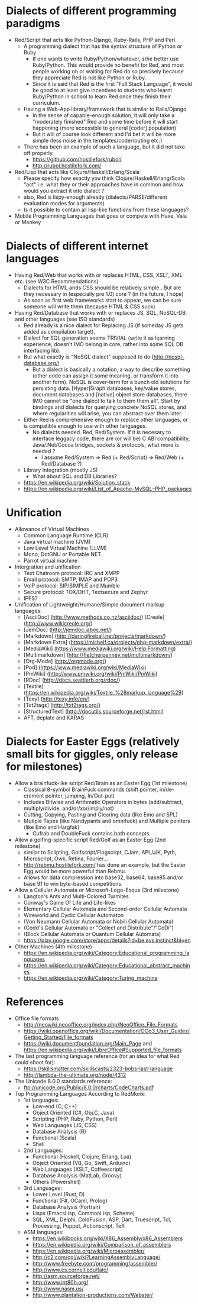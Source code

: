 # Dialects of different programming paradigms
* Red/Script that acts like Python-Django, Ruby-Rails, PHP and Perl
    * A programming dialect that has the syntax structure of Python or Ruby
        * If one wants to write Ruby/Python/whatever, s/he better use Ruby/Python. This would provide no benefit for Red, and most people working on or waiting for Red do so precisely because they appreciate Red is not like Python or Ruby.
        * Since it is said that Red is the first "Full Stack Language", it would be good to at least give incentives to students who learnt Ruby/Python in school to learn Red once they finish their curriculum.
    * Having a Web-App library/framework that is similar to Rails/Django
        * In the sense of capable-enough solution, it will only take a "moderately finished" Red and some time before it will start happening (more accessible to general [coder] population)
        * But it will of course look different and I'd bet it will be more simple (less noise in the templates/code/routing etc.)
    * There has been an example of such a language, but it did not take off properly
        * https://github.com/hostilefork/rubol/
        * http://rubol.hostilefork.com/
* Red/Lisp that acts like Clojure/Haskell/Erlang/Scala
    * Please specify how exactly you think Clojure/Haskell/Erlang/Scala "act" i.e. what they or their approaches have in common and how would you extract it into dialect ?
    * also, Red is lispy-enough already (dialects/PARSE/different evaluation modes for arguments)
    * Is it possible to contain all lisp-like functions from these languages?
* Mobile Programming Languages that goes or compete with Haxe, Vala or Monkey

# Dialects of different internet languages
* Having Red/Web that works with or replaces HTML, CSS, XSLT, XML etc. (see W3C Recommendations)
    * Dialects for HTML ands CSS should be relatively simple . But are they necessary in (especially pre 1.0) core ? (in the future, I hope)
    * As soon as first web frameworks start to appear, we can be sure someone will write them (because HTML & CSS suck)
* Having Red/Database that works with or replaces JS, SQL, NoSQL-DB and other languages (see ISO standards) 
    * Red already is a nice dialect for Replacing JS (if someday JS gets added as compilation target).
    * Dialect for SQL generation seems TRIVIAL (write it as learning experience; doesn't IMO belong in core, rather into some SQL DB interfacing lib).
    * But what exactly is "NoSQL dialect" supposed to do (http://nosql-database.org/)
        * But a dialect is basically a notation, a way to describe something (other code can assign it some meaning, or transform it into another form). NoSQL is cover-term for a bunch old solutions for persisting data. [Hyper]Graph databases, key/value stores, document databases and [native] object store databases, there IMO cannot be "one dialect to talk to them them all". Start by bindings and dialects for querying concrete NoSQL stores, and where regularities will arise, you can abstract over them later.
    * Either Red is comprehensive enough to replace other languages, or is compatible enough to use with other languages.
        * No dialects needed. Red, Red/System. If it is necesary to interface leggacy code, there are (or will be) C ABI compatibility, Java/.Net/Cocoa bridges, sockets & protocols, what more is needed ?
            * I assume Red/System ⇒ Red (+ Red/Script) ⇒ Red/Web (+ Red/Database ?)
    * Library Integration (mostly JS)
        * What about SQL and DB Libraries?
    * https://en.wikipedia.org/wiki/Solution_stack
    * https://en.wikipedia.org/wiki/List_of_Apache–MySQL–PHP_packages

# Unification
* Allowance of Virtual Machines
    * Common Language Runtime (CLR)
    * Java virtual machine (JVM)
    * Low Level Virtual Machine (LLVM)
    * Mono, DotGNU or Portable.NET
    * Parrot virtual machine
* Intergration and unification
    * Text Chatroom protocol: IRC and XMPP
    * Email protocol: SMTP, IMAP and POP3
    * VoIP protocol: SIP/SIMPLE and Mumble
    * Secure protocol: TOX/DHT, Textsecure and Zephyr
    * IPFS?
* Unification of Lightweight/Humane/Simple document markup languages:
    * [AsciiDoc] (http://www.methods.co.nz/asciidoc/) [Creole] (http://www.wikicreole.org/)
    * [JemDoc] (http://jemdoc.jaboc.net/)
    * [Markdown] (http://daringfireball.net/projects/markdown/)
    * [Markdown Extra] (https://michelf.ca/projects/php-markdown/extra/)
    * [MediaWiki] (https://www.mediawiki.org/wiki/Help:Formatting)
    * [Multimarkdown] (http://fletcherpenney.net/multimarkdown/)
    * [Org-Mode] (http://orgmode.org/)
    * [Pod] (https://www.mediawiki.org/wiki/MediaWiki)
    * [PmWiki] (http://www.pmwiki.org/wiki/PmWiki/PmWiki)
    * [RDoc] (http://docs.seattlerb.org/rdoc/)
    * [Textile] (https://en.wikipedia.org/wiki/Textile_%28markup_language%29)
    * [Texy] (http://texy.info/en/)
    * [Txt2tags] (http://txt2tags.org/)
    * [StructuredText] (http://docutils.sourceforge.net/rst.html)
    * AFT, deplate and KARAS


# Dialects for Easter Eggs (relatively small bits for giggles, only release for milestones)
* Allow a brainfuck-like script Red/Brain as an Easter Egg (1st milestone)
    * Classical 8-symbol BrainFuck commands (shift pointer, in/de-crement pointer, jumping, In/Out-put)
    * Includes Bitwise and Arithmatic Operators in bytes (add/subtract, multiply/divide, and/or/xor/imply/not)
    * Cutting, Copying, Pasting and Clearing data (like Emo and SPL)
    * Mutiple Tapes (like Nandypants and omnifuck) and  Multiple pointers (like Emo and Hargfak)
        * Cufrab and DoubleFuck contains both concepts
* Allow a golfing-specific script Red/Golf as an Easter Egg  (2nd milestone)
    * similar to Sclipting, Golfscript/Flogscript, CJam, APL/J/K, Pyth, Microscript, Owk, Retina, Fourier...
    * http://rebmu.hostilefork.com/ has done an example, but the Easter Egg would be more powerful than Rebmu.
    * Allows for data compression into base32, base64, base85 and/or base 91 to win byte-based competitions.
* Allow a Cellular Automata or Microsoft-Logo-Esque (3rd milestone)
    * Langton's Ants and Multi-Colored Turmites
    * Conway's Game Of Life and Life-likes
    * Elementary Cellular Automata and Second-order Cellular Automata
    * Wireworld and Cyclic Cellular Automaton
    * (Von Neumann Cellular Automata or Nobili Cellular Automata)
    * (Codd's Cellular Automata or "Collect and Distribute"/"CoDi")
    * (Block Cellular Automata or Quantum Cellular Automata)
    * https://play.google.com/store/apps/details?id=be.evs.instinct&hl=en
* Other Machines (4th milestone)
    * https://en.wikipedia.org/wiki/Category:Educational_programming_languages
    * https://en.wikipedia.org/wiki/Category:Educational_abstract_machines
    * https://en.wikipedia.org/wiki/Category:Turing_machine

# References
* Office file formats
    * http://neowiki.neooffice.org/index.php/NeoOffice_File_Formats
    * https://wiki.openoffice.org/wiki/Documentation/OOo3_User_Guides/Getting_Started/File_formats
    * https://wiki.documentfoundation.org/Main_Page and https://en.wikipedia.org/wiki/LibreOffice#Supported_file_formats
* The last programming language reference (for an idea for what Red could shoot for): 
    * https://skillsmatter.com/skillscasts/2323-bobs-last-language 
    * http://lambda-the-ultimate.org/node/4312
* The Unicode 8.0.0 standards reference: 
    * ftp://unicode.org/Public/8.0.0/charts/CodeCharts.pdf
* Top Programming Languages According to RedMonk:
    * 1st languages:
        * Low-end (C, C++)
        * Object Oriented (C#, Obj.C, Java)
        * Scripting (PHP, Ruby, Python, Perl)
        * Web Languages (JS, CSS)
        * Database Analysis (R)
        * Functional (Scala)
        * Shell
    * 2nd Languages:
        * Functional (Haskell, Clojure, Erlang, Lua)
        * Object Oriented (VB, Go, Swift, Arduino)
        * Web Languages (XSLT, Coffeescript)
        * Database Analysis (MatLab, Groovy)
        * Others (Powershell)
    * 3rd Languages:
        * Lower Level (Rust, D)
        * Functional (F#, OCaml, Prolog)
        * Database Analysis (Fortran)
        * Lisps (EmacsLisp, CommonLisp, Scheme)
        * SQL, XML, Delphi, ColdFusion, ASP, Dart, Truescript, Tcl, Processing, Puppet, Actionscript, TeX
    * ASM languages:
        * https://en.wikibooks.org/wiki/X86_Assembly/x86_Assemblers
        * https://en.wikipedia.org/wiki/Comparison_of_assemblers
        * https://en.wikipedia.org/wiki/Microassembler/
        * http://c2.com/cgi/wiki?LearningAssemblyLanguage/
        * http://www.freebyte.com/programming/assembler/
        * http://www.cs.cornell.edu/talc/
        * http://asm.sourceforge.net/
        * http://www.int80h.org/
        * http://www.nasm.us/
        * http://www.plantation-productions.com/Webster/